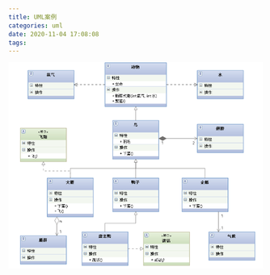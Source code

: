 ```yaml
---
title: UML案例
categories: uml
date: 2020-11-04 17:08:08
tags:
---
```


![](UML%E6%A1%88%E4%BE%8B/UML%E6%A1%88%E4%BE%8B.png)

